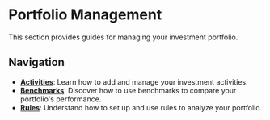 # Portfolio Management

This section provides guides for managing your investment portfolio.

## Navigation

*   **[Activities](./activities.md)**: Learn how to add and manage your investment activities.
*   **[Benchmarks](./benchmarks.md)**: Discover how to use benchmarks to compare your portfolio's performance.
*   **[Rules](./rules.md)**: Understand how to set up and use rules to analyze your portfolio.